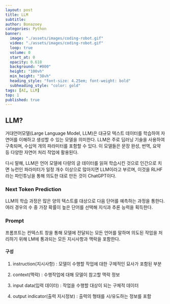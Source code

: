 ```yaml
---
layout: post
title: LLM
subtitle: 
author: Bonazoey
categories: Python
banner:
  image: "./assets/images/coding-robot.gif"
  video: "./assets/images/coding-robot.gif"
  loop: true
  volume: 0
  start_at: 0
  opacity: 0.618
  background: "#000"
  height: "100vh"
  min_height: "38vh"
  heading_style: "font-size: 4.25em; font-weight: bold"
  subheading_style: "color: gold"
tags: [AI, LLM]
top: 1
published: true
---
```


## LLM?

거대언어모델(Large Language Model, LLM)은 대규모 텍스트 데이터를 학습하여 자연어를 이해하고 생성할 수 있는 모델을 의미한다. LLM은 주로 딥러닝 기술을 사용하여 구축되며, 수십억 개의 파라미터를 포함할 수 있다. 이 모델들은 문장 완성, 번역, 요약 등 다양한 자연어 처리 작업에 활용된다.

다시 말해, LLM은 언어 모델에 다량의 글 데이터를 읽혀 학습시킨 것으로 인간으로 치면 뉴런인 파라미터가 일정 개수 이상으로 많아지면 LLM이라고 부르며, 이것을 RLHF라는 파인튜닝을 통해 의도한 대로 만든 것이 ChatGPT이다.

### Next Token Prediction

LLM의 학습 과정은 많은 양의 텍스트를 대상으로 다음 단어를 예측하는 과정을 통한다. 여러 경우의 수 중 가장 확률이 높은 단어를 선택해 지식과 추론 능력을 획득한다.

### Prompt

프롬프트는 컨텍스트 창을 통해 모델에 전달되는 모든 언어를 말하며 의도된 작업을 처리하기 위해 LM에 통과되는 모든 지시사항과 맥락을 포함한다.

#### 구성

1. instruction(지시사항) : 모델이 수행할 작업에 대한 구체적인 묘사가 포함된 부분

2. context(맥락) : 수행작업에 대해 모델이 참고할 맥락 정보

3. input data(입력 데이터) : 작업을 수행할 대상이 되는 구체적 데이터

4. output indicator(출력 지시정보) : 출력의 형태를 시/유도하는 정보를 포함
